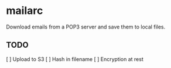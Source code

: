# mailarc

Download emails from a POP3 server and save them to local files.


## TODO

[ ] Upload to S3
[ ] Hash in filename
[ ] Encryption at rest